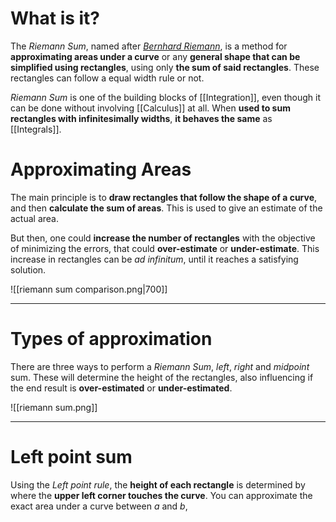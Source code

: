 # What is it?

The *Riemann Sum*, named after [*Bernhard Riemann*](https://pt.wikipedia.org/wiki/Bernhard_Riemann), is a method for **approximating areas under a curve** or any **general shape that can be simplified using rectangles**, using only **the sum of said rectangles**. These rectangles can follow a equal width rule or not.

*Riemann Sum* is one of the building blocks of [[Integration]], even though it can be done without involving [[Calculus]] at all. When **used to sum rectangles with infinitesimally widths**, **it behaves the same** as [[Integrals]].

# Approximating Areas

The main principle is to **draw rectangles that follow the shape of a curve**, and then **calculate the sum of areas**. This is used to give an estimate of the actual area.

But then, one could **increase the number of rectangles** with the objective of minimizing the errors, that could **over-estimate** or **under-estimate**. This increase in rectangles can be *ad infinitum*, until it reaches a satisfying solution.

![[riemann sum comparison.png|700]]
___

# Types of approximation

There are three ways to perform a *Riemann Sum*, *left*, *right* and *midpoint* sum. These will determine the height of the rectangles, also influencing if the end result is **over-estimated** or **under-estimated**.

![[riemann sum.png]]
___
# Left point sum

Using the *Left point rule*, the **height of each rectangle** is determined by where the **upper left corner touches the curve**.
You can approximate the exact area under a curve between $a$ and $b$,